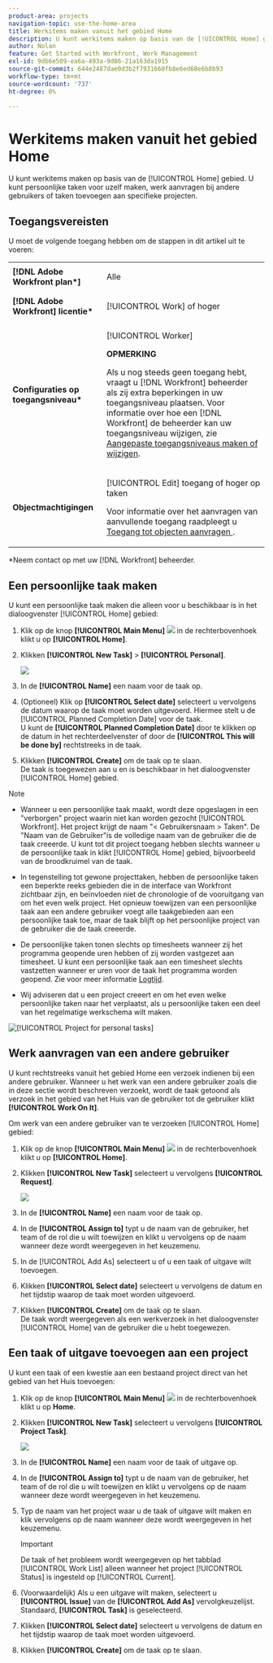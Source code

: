 ```yaml
---
product-area: projects
navigation-topic: use-the-home-area
title: Werkitems maken vanuit het gebied Home
description: U kunt werkitems maken op basis van de [!UICONTROL Home] gebied. U kunt persoonlijke taken voor uzelf maken, werk aanvragen bij andere gebruikers of taken toevoegen aan specifieke projecten.
author: Nolan
feature: Get Started with Workfront, Work Management
exl-id: 9db6e509-ea6a-493a-9d86-21a163da1915
source-git-commit: 644e2487dae0d3b2f7931660fb8e6ed68e6b8b93
workflow-type: tm+mt
source-wordcount: '737'
ht-degree: 0%

---
```


# Werkitems maken vanuit het gebied Home

<!--
<p data-mc-conditions="QuicksilverOrClassic.Draft mode">(NOTE: From Courtney: Need to rename)</p>
-->

U kunt werkitems maken op basis van de [!UICONTROL Home] gebied. U kunt persoonlijke taken voor uzelf maken, werk aanvragen bij andere gebruikers of taken toevoegen aan specifieke projecten.

## Toegangsvereisten

U moet de volgende toegang hebben om de stappen in dit artikel uit te voeren:

<table style="table-layout:auto"> 
 <col> 
 <col> 
 <tbody> 
  <tr> 
   <td role="rowheader"><strong>[!DNL Adobe Workfront plan*]</strong></td> 
   <td> <p>Alle</p> </td> 
  </tr> 
  <tr> 
   <td role="rowheader"><strong>[!DNL Adobe Workfront] licentie*</strong></td> 
   <td> <p>[!UICONTROL Work] of hoger</p> </td> 
  </tr> 
  <tr> 
   <td role="rowheader"><strong>Configuraties op toegangsniveau*</strong></td> 
   <td> <p>[!UICONTROL Worker]</p> <p><b>OPMERKING</b></p> 
   <p>Als u nog steeds geen toegang hebt, vraagt u [!DNL Workfront] beheerder als zij extra beperkingen in uw toegangsniveau plaatsen. Voor informatie over hoe een [!DNL Workfront] de beheerder kan uw toegangsniveau wijzigen, zie <a href="../../../administration-and-setup/add-users/configure-and-grant-access/create-modify-access-levels.md" class="MCXref xref">Aangepaste toegangsniveaus maken of wijzigen</a>.</p> </td> 
  </tr> 
  <tr> 
   <td role="rowheader"><strong>Objectmachtigingen</strong></td> 
   <td> <p>[!UICONTROL Edit] toegang of hoger op taken</p> <p>Voor informatie over het aanvragen van aanvullende toegang raadpleegt u <a href="../../../workfront-basics/grant-and-request-access-to-objects/request-access.md" class="MCXref xref">Toegang tot objecten aanvragen </a>.</p> </td> 
  </tr> 
 </tbody> 
</table>

&#42;Neem contact op met uw [!DNL Workfront] beheerder.

## Een persoonlijke taak maken

U kunt een persoonlijke taak maken die alleen voor u beschikbaar is in het dialoogvenster [!UICONTROL Home] gebied:

1. Klik op de knop **[!UICONTROL Main Menu]** ![](assets/main-menu-icon.png) in de rechterbovenhoek klikt u op **[!UICONTROL Home]**.
1. Klikken **[!UICONTROL New Task]** > **[!UICONTROL Personal]**.

   ![](assets/creating-work-items-new-task-personal-nwe-350x228.png)

1. In de **[!UICONTROL Name]** een naam voor de taak op.
1. (Optioneel) Klik op **[!UICONTROL Select date]** selecteert u vervolgens de datum waarop de taak moet worden uitgevoerd. Hiermee stelt u de [!UICONTROL Planned Completion Date] voor de taak.\
   U kunt de **[!UICONTROL Planned Completion Date]** door te klikken op de datum in het rechterdeelvenster of door de **[!UICONTROL This will be done by]** rechtstreeks in de taak.

1. Klikken **[!UICONTROL Create]** om de taak op te slaan.\
   De taak is toegewezen aan u en is beschikbaar in het dialoogvenster [!UICONTROL Home] gebied.

>[!NOTE]
>
>* Wanneer u een persoonlijke taak maakt, wordt deze opgeslagen in een &quot;verborgen&quot; project waarin niet kan worden gezocht [!UICONTROL Workfront]. Het project krijgt de naam &quot;&lt; Gebruikersnaam > Taken&quot;. De &quot;Naam van de Gebruiker&quot;is de volledige naam van de gebruiker die de taak creeerde. U kunt tot dit project toegang hebben slechts wanneer u de persoonlijke taak in klikt [!UICONTROL Home] gebied, bijvoorbeeld van de broodkruimel van de taak.
>
>* In tegenstelling tot gewone projecttaken, hebben de persoonlijke taken een beperkte reeks gebieden die in de interface van Workfront zichtbaar zijn, en beïnvloeden niet de chronologie of de vooruitgang van om het even welk project. Het opnieuw toewijzen van een persoonlijke taak aan een andere gebruiker voegt alle taakgebieden aan een persoonlijke taak toe, maar de taak blijft op het persoonlijke project van de gebruiker die de taak creeerde.
>
>
>* De persoonlijke taken tonen slechts op timesheets wanneer zij het programma geopende uren hebben of zij worden vastgezet aan timesheet. U kunt een persoonlijke taak aan een timesheet slechts vastzetten wanneer er uren voor de taak het programma worden geopend. Zie voor meer informatie [Logtijd](../../../timesheets/create-and-manage-timesheets/log-time.md).
> 
>* Wij adviseren dat u een project creeert en om het even welke persoonlijke taken naar het verplaatst, als u persoonlijke taken een deel van het regelmatige werkschema wilt maken.
>
> ![[!UICONTROL Project for personal tasks]](assets/createworkitems-personal--project-350x105.png)

## Werk aanvragen van een andere gebruiker

U kunt rechtstreeks vanuit het gebied Home een verzoek indienen bij een andere gebruiker. Wanneer u het werk van een andere gebruiker zoals die in deze sectie wordt beschreven verzoekt, wordt de taak getoond als verzoek in het gebied van het Huis van de gebruiker tot de gebruiker klikt **[!UICONTROL Work On It]**.

Om werk van een andere gebruiker van te verzoeken [!UICONTROL Home] gebied:

1. Klik op de knop **[!UICONTROL Main Menu]** ![](assets/main-menu-icon.png) in de rechterbovenhoek klikt u op **[!UICONTROL Home]**.
1. Klikken **[!UICONTROL New Task]** selecteert u vervolgens **[!UICONTROL Request]**.

   ![](assets/creating-work-items-new-task-request-nwe-350x283.png)

1. In de **[!UICONTROL Name]** een naam voor de taak op.
1. In de **[!UICONTROL Assign to]** typt u de naam van de gebruiker, het team of de rol die u wilt toewijzen en klikt u vervolgens op de naam wanneer deze wordt weergegeven in het keuzemenu.
1. In de [!UICONTROL Add As] selecteert u of u een taak of uitgave wilt toevoegen.
1. Klikken **[!UICONTROL Select date]** selecteert u vervolgens de datum en het tijdstip waarop de taak moet worden uitgevoerd.
1. Klikken **[!UICONTROL Create]** om de taak op te slaan.\
   De taak wordt weergegeven als een werkverzoek in het dialoogvenster [!UICONTROL Home] van de gebruiker die u hebt toegewezen.

## Een taak of uitgave toevoegen aan een project

U kunt een taak of een kwestie aan een bestaand project direct van het gebied van het Huis toevoegen:

1. Klik op de knop **[!UICONTROL Main Menu]** ![](assets/main-menu-icon.png) in de rechterbovenhoek klikt u op **Home**.
1. Klikken **[!UICONTROL New Task]** selecteert u vervolgens **[!UICONTROL Project Task]**.

   ![](assets/creating-work-items-new-project-task-nwe-350x358.png)

1. In de **[!UICONTROL Name]** een naam voor de taak of uitgave op.
1. In de **[!UICONTROL Assign to]** typt u de naam van de gebruiker, het team of de rol die u wilt toewijzen en klikt u vervolgens op de naam wanneer deze wordt weergegeven in het keuzemenu.
1. Typ de naam van het project waar u de taak of uitgave wilt maken en klik vervolgens op de naam wanneer deze wordt weergegeven in het keuzemenu.

   >[!IMPORTANT]
   >
   >De taak of het probleem wordt weergegeven op het tabblad [!UICONTROL Work List] alleen wanneer het project [!UICONTROL Status] is ingesteld op [!UICONTROL Current].

1. (Voorwaardelijk) Als u een uitgave wilt maken, selecteert u **[!UICONTROL Issue]** van de **[!UICONTROL Add As]** vervolgkeuzelijst. Standaard, **[!UICONTROL Task]** is geselecteerd.

1. Klikken **[!UICONTROL Select date]** selecteert u vervolgens de datum en het tijdstip waarop de taak moet worden uitgevoerd.
1. Klikken **[!UICONTROL Create]** om de taak op te slaan.
